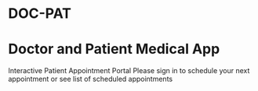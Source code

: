 # DOC-PAT
# Doctor and Patient Medical App

Interactive Patient Appointment Portal
Please sign in to schedule your next appointment or see list of scheduled appointments
